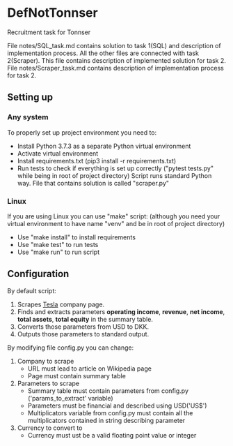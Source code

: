 # DefNotTonnser
Recruitment task for Tonnser

File notes/SQL_task.md contains solution to task 1(SQL) and description of implementation process. 
All the other files are connected with task 2(Scraper).
This file contains description of implemented solution for task 2.
File notes/Scraper_task.md contains description of implementation process for task 2. 
## Setting up
### Any system
To properly set up project environment you need to:
  - Install Python 3.7.3 as a separate Python virtual environment
  - Activate virtual environment
  - Install requirements.txt (pip3 install -r requirements.txt)
  - Run tests to check if everything is set up correctly ("pytest tests.py" while being in root of project directory)
Script runs standard Python way. File that contains solution is called "scraper.py"
### Linux
If you are using Linux you can use "make" script: (although you need your virtual environment to have name "venv" and be in root of project directory)
  - Use "make install" to install requirements
  - Use "make test" to run tests
  - Use "make run" to run script
 
## Configuration
By default script:
  1. Scrapes [Tesla](https://en.wikipedia.org/wiki/Tesla,_Inc.) company page.
  2. Finds and extracts parameters **operating income**, **revenue**, **net income**, **total assets**, **total equity** in the summary table.
  3. Converts those parameters from USD to DKK.
  4. Outputs those parameters to standard output.
  
By modifying file config.py you can change:
  1. Company to scrape
      * URL must lead to article on Wikipedia page
      * Page must contain summary table
  2. Parameters to scrape 
      * Summary table must contain parameters from config.py ('params_to_extract' variable)
      * Parameters must be financial and described using USD('US$')
      * Multiplicators variable from config.py must contain all the multiplicators contained in string describing parameter
  3. Currency to convert to
      * Currency must ust be a valid floating point value or integer
